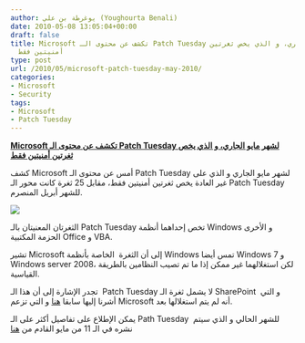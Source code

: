 ```yaml
---
author: يوغرطة بن علي (Youghourta Benali)
date: 2010-05-08 13:05:04+00:00
draft: false
title: Microsoft تكشف عن محتوى الـ Patch Tuesday لشهر مايو الجاري، و الذي يخص ثغرتين
  أمنيتين فقط
type: post
url: /2010/05/microsoft-patch-tuesday-may-2010/
categories:
- Microsoft
- Security
tags:
- Microsoft
- Patch Tuesday
---
```


[**Microsoft تكشف عن محتوى الـ Patch Tuesday لشهر مايو الجاري، و الذي يخص ثغرتين أمنيتين فقط**](https://www.it-scoop.com/2010/05/Microsoft-Patch-Tuesday-May-2010)


كشف Microsoft أمس عن محتوى الـ Patch Tuesday لشهر مايو الجاري و الذي على غير العادة يخص ثغرتين أمنيتين فقط، مقابل 25 ثغرة كانت محور الـ Patch Tuesday للشهر أبريل المنصرم.

[![](https://www.it-scoop.com/wp-content/uploads/2009/11/microsoft-patch.jpg)
](https://www.it-scoop.com/2010/05/Microsoft-Patch-Tuesday-May-2010)

الثغرتان المعنيتان بالـ Patch Tuesday تخص إحداهما أنظمة Windows و الأخرى الحزمة المكتبية Office و VBA.

تشير Microsoft إلى أن الثغرة  الخاصة بأنظمة Windows تمس أيضا Windows 7 و Windows server 2008، لكن استغلالهما غير ممكن إذا ما تم تصيب النظامين بالطريقة القياسية.

تجدر الإشارة إلى أن هذا الـ  Patch Tuesday لا يشمل ثغرة الـ SharePoint  و التي أشرنا إليها سابقا [هنا](../../../../../2010/05/sharepoint-xss-issue/) و التي تزعم Microsoft أنه لم يتم استغلالها بعد.

يمكن الإطلاع على تفاصيل أكثر على الـ Path Tuesday  للشهر الحالي و الذي سيتم نشره في الـ 11 من مايو القادم من [هنا](http://blogs.technet.com/msrc/archive/2010/05/06/advance-notification-for-the-may-2010-security-bulletin-release.aspx)
